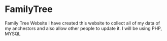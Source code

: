 FamilyTree
==========

Family Tree Website
I have created this website to collect all of my data of my anchestors and also allow other people to update it.
I will be using PHP, MYSQL